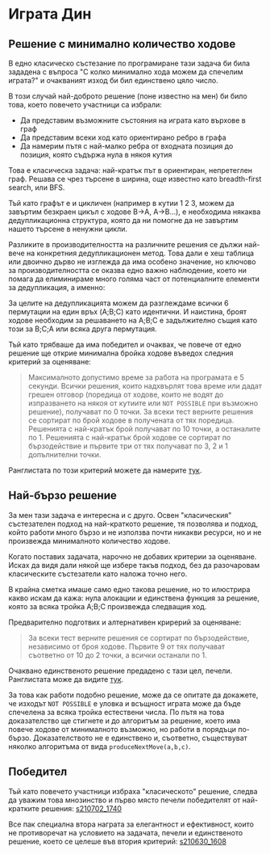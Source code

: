 # Играта Дин

## Решение с минимално количество ходове

В едно класическо състезание по програмиране тази задача би била зададена с въпроса "С колко минимално хода можем да спечелим играта?" и очакваният изход би бил единствено цяло число.

В този случай най-доброто решение (поне известно на мен) би било това, което повечето участници са избрали:

* Да представим възможните състояния на играта като върхове в граф
* Да представим всеки ход като ориентирано ребро в графа
* Да намерим пътя с най-малко ребра от входната позиция до позиция, която съдържа нула в някоя кутия

Това е класическа задача: най-кратък път в ориентиран, непретеглен граф. Решава се чрез търсене в ширина, още известно като breadth-first search, или BFS.

Тъй като графът е и цикличен (например в кутии 1 2 3, можем да завъртим безкраен цикъл с ходове B&rarr;A, A&rarr;B...), е необходима някаква дедупликационна структура, която да ни помогне да не завъртим нашето търсене в ненужни цикли.

Разликите в производителността на различните решения се дължи най-вече на конкретния дедупликационен метод. Това дали е хеш таблица или двоично дърво не изглежда да има особено значение, но ключово за производителността се оказва едно важно наблюдение, което ни помага да елиминираме много голяма част от потенциалните елементи за дедупликация, а именно:

За целите на дедупликацията можем да разглеждаме всички 6 пермутации на един връх (A;B;C) като идентични. И наистина, броят ходове необходим за решаването на A;B;C е задължително същия като този за B;C;A или всяка друга пермутация.

Тъй като трябваше да има победител и очаквах, че повече от едно решение ще открие минимална бройка ходове въведох следния критерий за оценяване:

> Максималното допустимо време за работа на програмата е 5 секунди. Всички решения, които надхвърлят това време или дадат грешен отговор (поредица от ходове, които не водят до изпразването на някоя от кутиите или `NOT POSSIBLE` при възможно решение), получават по 0 точки.
> За всеки тест верните решения се сортират по брой ходове в получената от тях поредица. Решенията с най-кратък брой получават по 10 точки, а останалите по 1. Решенията с най-кратък брой ходове се сортират по бързодействие и първите три от тях получават по 3, 2 и 1 допълнителни точки.

Ранглистата по този критерий можете да намерите [тук](shortest.md).

## Най-бързо решение

За мен тази задача е интересна и с друго. Освен "класическия" състезателен подход на най-краткото решение, тя позволява и подход, който работи много бързо и не използва почти никакви ресурси, но и не произвежда минималното количество ходове.

Когато поставих задачата, нарочно не добавих критерии за оценяване. Исках да видя дали някой ще избере такъв подход, без да разочаровам класическите състезатели като наложа точно него.

В крайна сметка имаше само едно такова решение, но то илюстрира какво искам да кажа: нула алокации и единствена функция за решение, която за всяка тройка A;B;C произвежда следващия ход.

Предварително подготвих и алтернативен крирерий за оценяване:

> За всеки тест верните решения се сортират по бързодействие, независимо от броя ходове. Първите 9 от тях получават съответно от 10 до 2 точки, а всички останали по 1.

Очаквано единственото решение предадено с тази цел, печели. Ранглистата може да видите [тук](fastest.md).

За това как работи подобно решение, може да се опитате да докажете, че изходът `NOT POSSIBLE` е уловка и всъщност играта може да бъде спечелена за всяка тройка естествени числа. По пътя на това доказателство ще стигнете и до алгоритъм за решение, което има повече ходове от минималното възможно, но работи в порядъци по-бързо. Доказателството не е единствено и, съответно, съществуват няколко алгоритъма от вида `produceNextMove(a,b,c)`.

## Победител

Тъй като повечето участници избраха "класическото" решение, следва да уважим това мнозинство и първо място печели победителят от най-кратките решения: [s210702_1740](../s210702_1740.cpp)

Все пак специална втора награта за елегантност и ефективност, които не противоречат на условието на задачата, печели и единственото решение, което се целеше във втория критерий: [s210630_1608](../s210630_1608.cpp)
